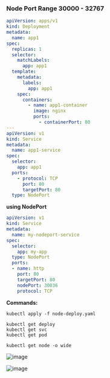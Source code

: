 ### Node Port Range 30000 - 32767

```yaml
apiVersion: apps/v1
kind: Deployment
metadata:
  name: app1
spec:
  replicas: 1
  selector:
    matchLabels:
      app: app1
  template:
    metadata:
      labels:
        app: app1
    spec:
      containers:
        - name: app1-container
          image: nginx
          ports:
            - containerPort: 80
---
apiVersion: v1
kind: Service
metadata:
  name: app1-service
spec:
  selector:
    app: app1
  ports:
    - protocol: TCP
      port: 80
      targetPort: 80
  type: NodePort
```

**using NodePort**
```yaml
apiVersion: v1
kind: Service
metadata:  
  name: my-nodeport-service
spec:
  selector:    
    app: my-app
  type: NodePort
  ports:  
  - name: http
    port: 80
    targetPort: 80
    nodePort: 30036
    protocol: TCP
```

**Commands:**
````
kubectl apply -f node-deploy.yaml
````
````
kubectl get deploy
kubectl get svc
kubectl get pod
````
````
kubectl get node -o wide
````
![image](https://github.com/user-attachments/assets/2e160b9e-7612-43d7-a560-336301f1a7cf)


![image](https://github.com/user-attachments/assets/65d7c8e9-4188-47ea-8402-2af7d11c0acf)


